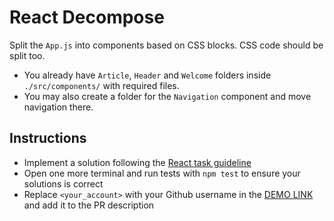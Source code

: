 # React Decompose

Split the `App.js` into components based on CSS blocks. CSS code should be split too.
- You already have `Article`, `Header` and `Welcome` folders inside `./src/components/` with required files.
- You may also create a folder for the `Navigation` component and move navigation there.

## Instructions

- Implement a solution following the [React task guideline](https://github.com/mate-academy/react_task-guideline#react-tasks-guideline)
- Open one more terminal and run tests with `npm test` to ensure your solutions is correct
- Replace `<your_account>` with your Github username in the [DEMO LINK](https://DaveBeetle.github.io/react_decompose/) and add it to the PR description
